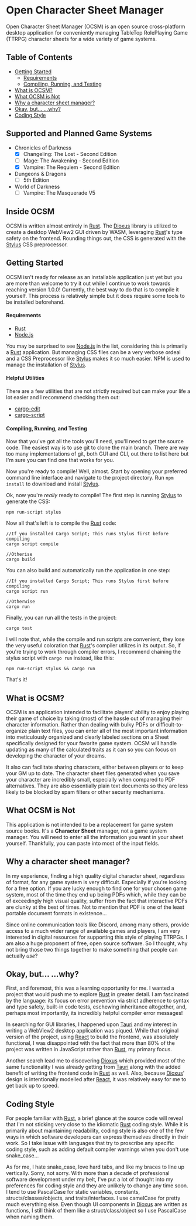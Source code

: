 # Open Character Sheet Manager

Open Character Sheet Manager (OCSM) is an open source cross-platform desktop application for conveniently managing TableTop RolePlaying Game (TTRPG) character sheets for a wide variety of game systems.

## Table of Contents

- [Getting Started](https://github.com/nemesisx00/ocsm#getting-started)
	- [Requirements](https://github.com/nemesisx00/ocsm#requirements)
	- [Compiling, Running, and Testing](https://github.com/nemesisx00/ocsm#compiling-running-and-testing)
- [What is OCSM?](https://github.com/nemesisx00/ocsm#what-is-ocsm)
- [What OCSM is Not](https://github.com/nemesisx00/ocsm#what-ocsm-is-not)
- [Why a character sheet manager?](https://github.com/nemesisx00/ocsm#why-a-character-sheet-manager)
- [Okay, but... ...why?](https://github.com/nemesisx00/ocsm#okay-but-why)
- [Coding Style](https://github.com/nemesisx00/ocsm#coding-style)

## Supported and Planned Game Systems

- Chronicles of Darkness
	- [x] Changeling: The Lost - Second Edition
	- [ ] Mage: The Awakening - Second Edition
	- [x] Vampire: The Requiem - Second Edition
- Dungeons & Dragons
	- [ ] 5th Edition
- World of Darkness
	- [ ] Vampire: The Masquerade V5

## Inside OCSM

OCSM is written almost entirely in [Rust](https://www.rust-lang.org/). The [Dioxus](https://dioxuslabs.com/) library is utilized to create a desktop WebView2 GUI driven by WASM, leveraging [Rust](https://www.rust-lang.org/)'s type safety on the frontend. Rounding things out, the CSS is generated with the [Stylus](https://stylus-lang.com/) CSS preprocessor.

## Getting Started

OCSM isn't ready for release as an installable application just yet but you are more than welcome to try it out while I continue to work towards reaching version 1.0.0! Currently, the best way to do that is to compile it yourself. This process is relatively simple but it does require some tools to be installed beforehand.

#### Requirements

- [Rust](https://www.rust-lang.org/)
- [Node.js](https://nodejs.org)

You may be surprised to see [Node.js](https://nodejs.org) in the list, considering this is primarily a [Rust](https://www.rust-lang.org/) application. But managing CSS files can be a very verbose ordeal and a CSS Preprocessor like [Stylus](https://stylus-lang.com/) makes it so much easier. NPM is used to manage the installation of [Stylus](https://stylus-lang.com/).

#### Helpful Utilities

There are a few utilities that are not strictly required but can make your life a lot easier and I recommend checking them out:

- [cargo-edit](https://github.com/killercup/cargo-edit)
- [cargo-script](https://github.com/DanielKeep/cargo-script)

#### Compiling, Running, and Testing

Now that you've got all the tools you'll need, you'll need to get the source code. The easiest way is to use git to clone the main branch. There are way too many implementations of git, both GUI and CLI, out there to list here but I'm sure you can find one that works for you.

Now you're ready to compile! Well, almost. Start by opening your preferred command line interface and navigate to the project directory. Run `npm install` to download and install [Stylus](https://stylus-lang.com/).

Ok, now you're *really* ready to compile! The first step is running [Stylus](https://stylus-lang.com/) to generate the CSS:
```
npm run-script stylus
```

Now all that's left is to compile the [Rust](https://www.rust-lang.org/) code:
```
//If you installed Cargo Script; This runs Stylus first before compiling
cargo script compile

//Otherise
cargo build
```

You can also build and automatically run the application in one step:
```
//If you installed Cargo Script; This runs Stylus first before compiling
cargo script run

//Otherwise
cargo run
```

Finally, you can run all the tests in the project:
```
cargo test
```

I will note that, while the compile and run scripts are convenient, they lose the very useful coloration that [Rust](https://www.rust-lang.org/)'s compiler utilizes in its output. So, if you're trying to work through compiler errors, I recommend chaining the stylus script with `cargo run` instead, like this:
```
npm run-script stylus && cargo run
```

That's it!

## What is OCSM?

OCSM is an application intended to facilitate players' ability to enjoy playing their game of choice by taking (most) of the hassle out of managing their character information. Rather than dealing with bulky PDFs or difficult-to-organize plain text files, you can enter all of the most important information into meticulously organized and clearly labeled sections on a Sheet specifically designed for your favorite game system. OCSM will handle updating as many of the calculated traits as it can so you can focus on developing the character of your dreams.

It also can facilitate sharing characters, either between players or to keep your GM up to date. The character sheet files generated when you save your character are incredibly small, especially when compared to PDF alternatives. They are also essentially plain text documents so they are less likely to be blocked by spam filters or other security mechanisms.

## What OCSM is Not

This application is not intended to be a replacement for game system source books. It's a **Character Sheet** manager, not a game system manager. You will need to enter all the information you want in your sheet yourself. Thankfully, you can paste into most of the input fields.

## Why a character sheet manager?

In my experience, finding a high quality digital character sheet, regardless of format, for any game system is very difficult. Especially if you're looking for a free option. If you are lucky enough to find one for your chosen game system, most of the time they end up being PDFs which, while they can be of exceedingly high visual quality, suffer from the fact that interactive PDFs are clunky at the best of times. Not to mention that PDF is one of the least portable document formats in existence...

Since online communication tools like Discord, among many others, provide access to a much wider range of available games and players, I am very interested in digital resources for supporting this style of playing TTRPGs. I am also a huge proponent of free, open source software. So I thought, why not bring those two things together to make something that people can actually *use*?

## Okay, but... ...why?

First, and foremost, this was a learning opportunity for me. I wanted a project that would push me to explore [Rust](https://www.rust-lang.org/) in greater detail. I am fascinated by the language: its focus on error prevention via strict adherence to syntax and type safety, built-in code tests, eschewing inheritance altogether, and, perhaps most importantly, its incredibly helpful compiler error messages!

In searching for GUI libraries, I happened upon [Tauri](https://tauri.studio) and my interest in writing a WebView2 desktop application was piqued. While that original version of the project, using [React](https://reactjs.org) to build the frontend, was absolutely functional, I was disappointed with the fact that more than 80% of the project was written in JavaScript rather than [Rust](https://www.rust-lang.org/), my primary focus.

Another search lead me to discovering [Dioxus](https://dioxuslabs.com/) which provided most of the same functionality I was already getting from [Tauri](https://tauri.studio/) along with the added benefit of writing the frontend code in [Rust](https://www.rust-lang.org/) as well. Also, because [Dioxus](https://dioxuslabs.com/)' design is intentionally modelled after [React](https://reactjs.org), it was relatively easy for me to get back up to speed.

## Coding Style

For people familiar with [Rust](https://www.rust-lang.org/), a brief glance at the source code will reveal that I'm not sticking very close to the idiomatic [Rust](https://www.rust-lang.org/) coding style. While it is primarily about maintaining readability, coding style is also one of the few ways in which software developers can express themselves directly in their work. So I take issue with languages that try to proscribe any specific coding style, such as adding default compiler warnings when you don't use snake_case...

As for me, I hate snake_case, love hard tabs, and like my braces to line up vertically. Sorry, not sorry. With more than a decade of professional software development under my belt, I've put a lot of thought into my preferences for coding style and they are unlikely to change any time soon. I tend to use PascalCase for static variables, constants, structs/classes/objects, and traits/interfaces. I use camelCase for pretty much everything else. Even though UI components in [Dioxus](https://dioxuslabs.com/) are written as functions, I still think of them like a struct/class/object so I use PascalCase when naming them.
